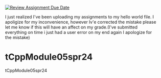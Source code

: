 [![Review Assignment Due Date](https://classroom.github.com/assets/deadline-readme-button-24ddc0f5d75046c5622901739e7c5dd533143b0c8e959d652212380cedb1ea36.svg)](https://classroom.github.com/a/X7QAulum)

I just realized I've been uploading my assignments to my hello world file. I apoligize for my inconvenience, however  Iv'e corrected the mistake please let me know if this will have an affect on my grade.(I've submitted everything on time i just had a user error on my end again I apologize for the mistake)

# tCppModule05spr24
tCppModule05spr24
